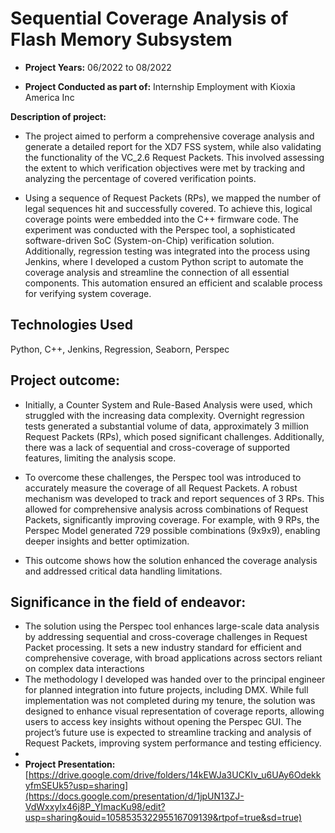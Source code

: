 # Sequential Coverage Analysis of Flash Memory Subsystem

-	**Project Years:** 06/2022 to 08/2022

-	**Project Conducted as part of:** Internship Employment with Kioxia America Inc

**Description of project:** 
  - The project aimed to perform a comprehensive coverage analysis and generate a detailed report for the XD7 FSS system, while also validating the functionality of the VC_2.6 Request Packets. This involved assessing the extent to which verification objectives were met by tracking and analyzing the percentage of covered verification points.

  - Using a sequence of Request Packets (RPs), we mapped the number of legal sequences hit and successfully covered. To achieve this, logical coverage points were embedded into the C++ firmware code. The experiment was conducted with the Perspec tool, a sophisticated software-driven SoC (System-on-Chip) verification solution. Additionally, regression testing was integrated into the process using Jenkins, where I developed a custom Python script to automate the coverage analysis and streamline the connection of all essential components. This automation ensured an efficient and scalable process for verifying system coverage.

## Technologies Used
Python, C++, Jenkins, Regression, Seaborn, Perspec

## Project outcome: 
- Initially, a Counter System and Rule-Based Analysis were used, which struggled with the increasing data complexity. Overnight regression tests generated a substantial volume of data, approximately 3 million Request Packets (RPs), which posed significant challenges. Additionally, there was a lack of sequential and cross-coverage of supported features, limiting the analysis scope.

- To overcome these challenges, the Perspec tool was introduced to accurately measure the coverage of all Request Packets. A robust mechanism was developed to track and report sequences of 3 RPs. This allowed for comprehensive analysis across combinations of Request Packets, significantly improving coverage. For example, with 9 RPs, the Perspec Model generated 729 possible combinations (9x9x9), enabling deeper insights and better optimization.

- This outcome shows how the solution enhanced the coverage analysis and addressed critical data handling limitations.

## Significance in the field of endeavor: 
- The solution using the Perspec tool enhances large-scale data analysis by addressing sequential and cross-coverage challenges in Request Packet processing. It sets a new industry standard for efficient and comprehensive coverage, with broad applications across sectors reliant on complex data interactions
- The methodology I developed was handed over to the principal engineer for planned integration into future projects, including DMX. While full implementation was not completed during my tenure, the solution was designed to enhance visual representation of coverage reports, allowing users to access key insights without opening the Perspec GUI. The project’s future use is expected to streamline tracking and analysis of Request Packets, improving system performance and testing efficiency.
- 
-	**Project Presentation:** [https://drive.google.com/drive/folders/14kEWJa3UCKIv_u6UAy6OdekkyfmSEUk5?usp=sharing](https://docs.google.com/presentation/d/1jpUN13ZJ-VdWxxyIx46j8P_YImacKu98/edit?usp=sharing&ouid=105853532295516709139&rtpof=true&sd=true)

<div align='center'
<img src="../images/Kioxia.JPG" alt="Workflow" width="800">
</div>
